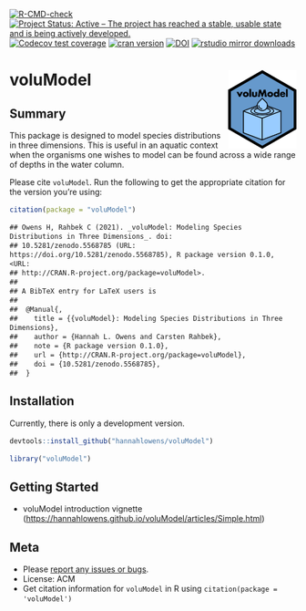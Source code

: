 <!-- badges: start -->

[![R-CMD-check](https://github.com/hannahlowens/voluModel/workflows/R-CMD-check/badge.svg)](https://github.com/hannahlowens/voluModel/actions)
[![Project Status: Active – The project has reached a stable, usable state and is being actively developed.](https://www.repostatus.org/badges/latest/active.svg)](https://www.repostatus.org/#active)
[![Codecov test
coverage](https://codecov.io/gh/hannahlowens/voluModel/branch/main/graph/badge.svg)](https://codecov.io/gh/hannahlowens/voluModel?branch=main)
[![cran
version](https://www.r-pkg.org/badges/version/voluModel)](https://cran.r-project.org/package=voluModel)
[![DOI](https://zenodo.org/badge/409153439.svg)](https://zenodo.org/badge/latestdoi/409153439)
[![rstudio mirror
downloads](https://cranlogs.r-pkg.org/badges/voluModel)](https://github.com/r-hub/cranlogs.app)
<!-- badges: end -->

# voluModel <img src='man/figures/logo.png' align="right" height="138" />

## Summary

This package is designed to model species distributions in three
dimensions. This is useful in an aquatic context when the organisms one
wishes to model can be found across a wide range of depths in the water
column.

Please cite `voluModel`. Run the following to get the appropriate
citation for the version you’re using:

```r 
citation(package = "voluModel")
```
    ## Owens H, Rahbek C (2021). _voluModel: Modeling Species Distributions in Three Dimensions_. doi:
    ## 10.5281/zenodo.5568785 (URL: https://doi.org/10.5281/zenodo.5568785), R package version 0.1.0, <URL:
    ## http://CRAN.R-project.org/package=voluModel>.
    ##
    ## A BibTeX entry for LaTeX users is
    ##
    ##  @Manual{,
    ##    title = {{voluModel}: Modeling Species Distributions in Three Dimensions},
    ##    author = {Hannah L. Owens and Carsten Rahbek},
    ##    note = {R package version 0.1.0},
    ##    url = {http://CRAN.R-project.org/package=voluModel},
    ##    doi = {10.5281/zenodo.5568785},
    ##  }


## Installation

Currently, there is only a development version.

``` r
devtools::install_github("hannahlowens/voluModel")
```

``` r
library("voluModel")
```

## Getting Started

-   voluModel introduction vignette
    (<https://hannahlowens.github.io/voluModel/articles/Simple.html>)

## Meta

-   Please [report any issues or
    bugs](https://github.com/hannahlowens/voluModel/issues).
-   License: ACM
-   Get citation information for `voluModel` in R using
    `citation(package = 'voluModel')`
